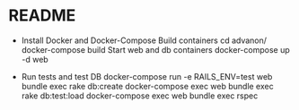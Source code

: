 # README


* Install Docker and Docker-Compose
Build containers
  cd advanon/
  docker-compose build
Start web and db containers
  docker-compose up -d web

* Run tests and test DB
  docker-compose run -e RAILS_ENV=test web bundle exec rake db:create
  docker-compose exec web bundle exec rake db:test:load
  docker-compose exec web bundle exec rspec

